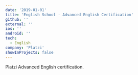 ```yaml
---
date: '2019-01-01'
title: 'English School - Advanced English Certification'
github: ''
external: ''
ios: ''
android: ''
tech:
  - English
company: 'Platzi'
showInProjects: false
---
```

Platzi Advanced English certification.
